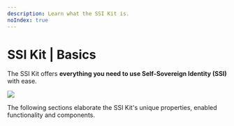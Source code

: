 ```yaml
---
description: Learn what the SSI Kit is.
noIndex: true
---
```


# SSI Kit | Basics

The SSI Kit offers **everything you need to use Self-Sovereign Identity (SSI)** with ease.

![](<../../.gitbook/assets/Screenshot 2022-03-17 at 11.54.40.png>)

The following sections elaborate the SSI Kit's unique properties, enabled functionality and components.

